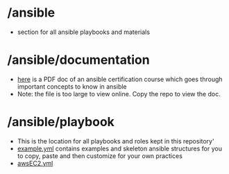 # /ansible
* section for all ansible playbooks and materials

# /ansible/documentation
* [here](https://github.com/mylesholloway1/OpenLDAP-Project/edit/main/ansible/documentation) is a PDF doc of an ansible certification course which goes through important concepts to know in ansible
* Note: the file is too large to view online. Copy the repo to view the doc.

# /ansible/playbook
* This is the location for all playbooks and roles kept in this repository'
* [example.yml](https://github.com/mylesholloway1/OpenLDAP-Project/edit/main/ansible/playbook/example.yml) contains examples and skeleton ansible structures for you to copy, paste and then customize for your own practices
* [awsEC2.yml](https://github.com/mylesholloway1/OpenLDAP-Project/edit/main/ansible/playbook/awsEC2.yml)
